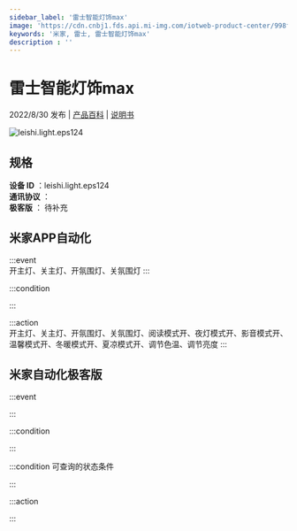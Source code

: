 ```yaml
---
sidebar_label: '雷士智能灯饰max'
image: 'https://cdn.cnbj1.fds.api.mi-img.com/iotweb-product-center/998fb1e34a2f947df79257ae07931536_1659947482687.png?GalaxyAccessKeyId=AKVGLQWBOVIRQ3XLEW&Expires=9223372036854775807&Signature=o7h01y0Ys84qKu0m5hAtXjQclFA='
keywords: '米家, 雷士, 雷士智能灯饰max'
description : ''
---
```

# 雷士智能灯饰max

2022/8/30 发布 | [产品百科](https://home.mi.com/webapp/content/baike/product/index.html?model=leishi.light.eps124/) | [说明书](https://home.mi.com/views/introduction.html?model=leishi.light.eps124&region=cn)

![leishi.light.eps124](https://cdn.cnbj1.fds.api.mi-img.com/iotweb-product-center/998fb1e34a2f947df79257ae07931536_1659947482687.png?GalaxyAccessKeyId=AKVGLQWBOVIRQ3XLEW&Expires=9223372036854775807&Signature=o7h01y0Ys84qKu0m5hAtXjQclFA=)

## 规格  
> 
**设备 ID** ：leishi.light.eps124  
**通讯协议** ：  
**极客版**  ： 待补充 


## 米家APP自动化  

:::event  
开主灯、关主灯、开氛围灯、关氛围灯
:::

:::condition  

:::

:::action   
开主灯、关主灯、开氛围灯、关氛围灯、阅读模式开、夜灯模式开、影音模式开、温馨模式开、冬暖模式开、夏凉模式开、调节色温、调节亮度
:::

## 米家自动化极客版  

:::event  

:::

:::condition  

:::

:::condition 可查询的状态条件  

:::

:::action  

:::

        
